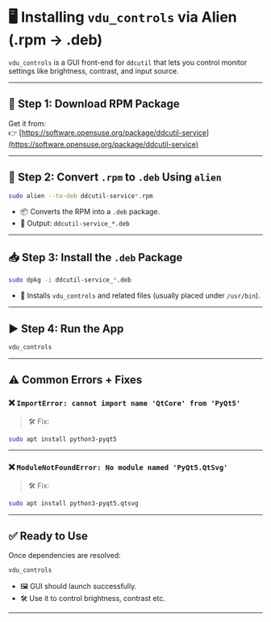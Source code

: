 # 🖥️ **Installing `vdu_controls` via Alien (.rpm → .deb)**

`vdu_controls` is a GUI front-end for `ddcutil` that lets you control monitor settings like brightness, contrast, and input source.

---

## 🔗 Step 1: Download RPM Package

Get it from:  
👉 [https://software.opensuse.org/package/ddcutil-service](https://software.opensuse.org/package/ddcutil-service)

---

## 🧪 Step 2: Convert `.rpm` to `.deb` Using `alien`

```bash
sudo alien --to-deb ddcutil-service*.rpm
```

- 📦 Converts the RPM into a `.deb` package.
- 📁 Output: `ddcutil-service_*.deb`

---

## 📥 Step 3: Install the `.deb` Package

```bash
sudo dpkg -i ddcutil-service_*.deb
```

- 📌 Installs `vdu_controls` and related files (usually placed under `/usr/bin`).

---

## ▶️ Step 4: Run the App

```bash
vdu_controls
```

---

## ⚠️ Common Errors + Fixes

### ❌ `ImportError: cannot import name 'QtCore' from 'PyQt5'`

> 🛠️ Fix:

```bash
sudo apt install python3-pyqt5
```

---

### ❌ `ModuleNotFoundError: No module named 'PyQt5.QtSvg'`

> 🛠️ Fix:

```bash
sudo apt install python3-pyqt5.qtsvg
```

---

## ✅ Ready to Use

Once dependencies are resolved:

```bash
vdu_controls
```

- 🖼️ GUI should launch successfully.
- 🛠️ Use it to control brightness, contrast etc.

---